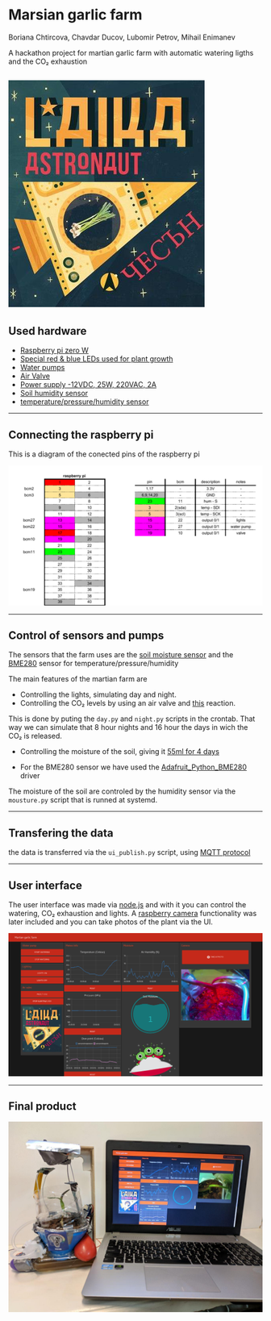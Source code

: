 # Marsian garlic farm
Boriana Chtircova, Chavdar Ducov, Lubomir Petrov, Mihail Enimanev

A hackathon project for martian garlic farm with automatic watering ligths and the CO₂ exhaustion

![](https://github.com/mieni/martian_farm/blob/master/img/laika.jpg)
------------------------------------------------------------------------------------
## Used hardware
* [Raspberry pi zero W](https://www.raspberrypi.org/products/raspberry-pi-zero-w/)
* [Special red & blue LEDs used for plant growth](https://store.comet.bg/Catalogue/Product/49763/ "store link - blue")
* [Water pumps](https://www.olimex.com/Products/Components/Misc/MICRO-WATER-PUMP/ "store link")
* [Air Valve](https://www.olimex.com/Products/Components/Misc/AIR-E-VALVE-12V/ "store link")
* [Power supply -12VDC, 25W, 220VAC, 2A](https://vikiwat.com/zahranvasch-blok-ms35-12-12v-3a-36w.html "store link")
* [Soil humidity sensor](https://erelement.com/sensors/moisture-sensor?cPath=9_34&zenid=t0bn9dq5otka66lvfdsr4akte2 "bg store link")
* [temperature/pressure/humidity sensor](https://erelement.com/sensors/bme280?zenid=t0bn9dq5otka66lvfdsr4akte2 "bg store link")

------------------------------------------------------------------------------------
## Connecting the raspberry pi

This is a diagram of the conected pins of the raspberry pi

![](https://github.com/mieni/martian_farm/blob/master/img/pins.png)

------------------------------------------------------------------------------------
## Control of sensors and pumps 

The sensors that the farm uses are the [soil moisture sensor](https://www.itead.cc/wiki/Moisture_Sensor) and the [BME280](https://learn.adafruit.com/search?q=BME280&) sensor for temperature/pressure/humidity

The main features of the martian farm are

* Controlling the lights, simulating day and night.
* Controlling the CO₂ levels by using an air valve and [this](https://www.wikihow.com/Make-CO₂ "How to Make CO₂ at home") reaction.

 This is done by puting the ```day.py``` and ```night.py``` scripts in the crontab. That way we can simulate that 8 hour nights and 16 hour the days in wich the CO₂ is released.
 
* Controlling the moisture of the soil, giving it [55ml for 4 days](https://www.thompson-morgan.com/how-to-grow-garlic)

* For the BME280 sensor we have used the [Adafruit_Python_BME280](https://github.com/adafruit/Adafruit_Python_BME280) driver


The moisture of the soil are controled by the humidity sensor via the ```mousture.py``` script that is runned at systemd.

------------------------------------------------------------------------------------
## Transfering the data 

the data is transferred via the ```ui_publish.py``` script, using [MQTT protocol](http://mqtt.org)


------------------------------------------------------------------------------------

## User interface 

The user interface was made via [node.js](https://nodejs.org/en/ "node.js")  and with it you can control the watering, CO₂  exhaustion and lights. A [raspberry camera](https://www.raspberrypi.org/products/camera-module-v2/)  functionality  was later included and you can take photos of the plant via the UI.

![](https://github.com/mieni/martian_farm/blob/master/img/UI.png)

------------------------------------------------------------------------------------

## Final product

![](https://github.com/mieni/martian_farm/blob/master/img/final.jpg)





